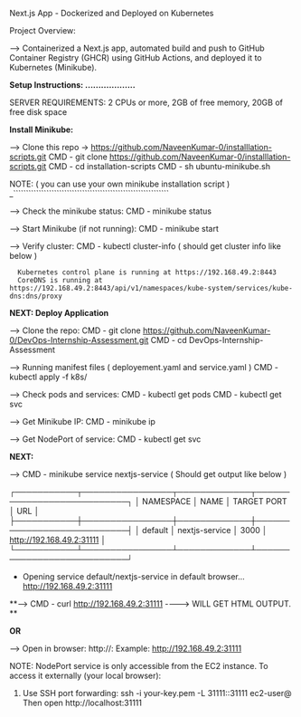 Next.js App - Dockerized and Deployed on Kubernetes

Project Overview:

 --> Containerized a Next.js app, automated build and push to GitHub Container Registry (GHCR) using GitHub Actions, and deployed it to Kubernetes (Minikube).

**Setup Instructions:
...................**

SERVER REQUIREMENTS: 2 CPUs or more, 2GB of free memory, 20GB of free disk space

**Install Minikube:**

--> Clone this repo -> https://github.com/NaveenKumar-0/installlation-scripts.git 
      CMD - git clone https://github.com/NaveenKumar-0/installlation-scripts.git 
      CMD - cd installation-scripts
      CMD -  sh ubuntu-minikube.sh

NOTE:  ( you can use your own minikube installation script )
 _`````````````````````````````````````````````````````````````

--> Check the minikube status: 
      CMD - minikube status

--> Start Minikube (if not running): 
      CMD - minikube start

--> Verify cluster:
      CMD - kubectl cluster-info ( should get cluster info like below )
      
      Kubernetes control plane is running at https://192.168.49.2:8443
      CoreDNS is running at https://192.168.49.2:8443/api/v1/namespaces/kube-system/services/kube-dns:dns/proxy

**NEXT: Deploy Application**

--> Clone the repo:
      CMD - git clone https://github.com/NaveenKumar-0/DevOps-Internship-Assessment.git
      CMD - cd DevOps-Internship-Assessment

--> Running manifest files ( deployement.yaml and service.yaml )
      CMD - kubectl apply -f k8s/


--> Check pods and services:
      CMD - kubectl get pods
      CMD - kubectl get svc

--> Get Minikube IP:
      CMD - minikube ip

--> Get NodePort of service:
      CMD - kubectl get svc

**NEXT:**

--> CMD - minikube service nextjs-service ( Should get output like below )

┌───────────┬────────────────┬─────────────┬───────────────────────────┐
│ NAMESPACE │      NAME      │ TARGET PORT │            URL            │
├───────────┼────────────────┼─────────────┼───────────────────────────┤
│ default   │ nextjs-service │ 3000        │ http://192.168.49.2:31111 │
└───────────┴────────────────┴─────────────┴───────────────────────────┘
* Opening service default/nextjs-service in default browser...
  http://192.168.49.2:31111


**--> CMD - curl http://192.168.49.2:31111  ----> WILL GET HTML OUTPUT.
**

**OR**

--> Open in browser:
http://<minikube-ip>:<node-port>
Example: http://192.168.49.2:31111

NOTE: NodePort service is only accessible from the EC2 instance. 
To access it externally (your local browser):

1. Use SSH port forwarding:
   ssh -i your-key.pem -L 31111:<minikube-ip>:31111 ec2-user@<EC2-public-IP>
   Then open http://localhost:31111
